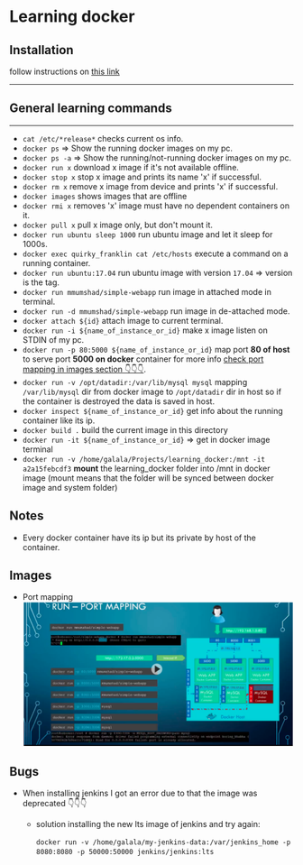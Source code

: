 # Learning docker

## Installation

follow instructions on [this link](https://www.digitalocean.com/community/tutorials/how-to-install-and-use-docker-on-ubuntu-18-04)

---

## General learning commands

---

- `cat /etc/*release*` checks current os info.
- `docker ps` => Show the running docker images on my pc.
- `docker ps -a` => Show the running/not-running docker images on my pc.
- `docker run x` download x image if it's not available offline.
- `docker stop x` stop x image and prints its name 'x' if successful.
- `docker rm x` remove x image from device and prints 'x' if successful.
- `docker images` shows images that are offline
- `docker rmi x` removes 'x' image must have no dependent containers on it.
- `docker pull x` pull x image only, but don't mount it.
- `docker run ubuntu sleep 1000` run ubuntu image and let it sleep for 1000s.
- `docker exec quirky_franklin cat /etc/hosts` execute a command on a running container.
- `docker run ubuntu:17.04` run ubuntu image with version `17.04` => version is the tag.
- `docker run mmumshad/simple-webapp` run image in attached mode in terminal.
- `docker run -d mmumshad/simple-webapp` run image in de-attached mode.
- `docker attach ${id}` attach image to current terminal.
- `docker run -i ${name_of_instance_or_id}` make x image listen on STDIN of my pc.
- `docker run -p 80:5000 ${name_of_instance_or_id}` map port **80 of host** to serve port **5000 on docker** container for more info [check port mapping in images section 👇👇👇](#Images).
- `docker run -v /opt/datadir:/var/lib/mysql mysql` mapping `/var/lib/mysql` dir from docker image to `/opt/datadir` dir in host so if the container is destroyed the data is saved in host.
- `docker inspect ${name_of_instance_or_id}` get info about the running container like its ip.
- `docker build .` build the current image in this directory
- `docker run -it ${name_of_instance_or_id}` => get in docker image terminal
- `docker run -v /home/galala/Projects/learning_docker:/mnt -it a2a15febcdf3` **mount** the learning_docker folder into /mnt in docker image (mount means that the folder will be synced between docker image and system folder)

## Notes

- Every docker container have its ip but its private by host of the container.

## Images

- Port mapping
  ![port mapping](./port_mapping.png)

## Bugs

- When installing jenkins I got an error due to that the image was deprecated 👇👇👇

  - solution installing the new lts image of jenkins and try again:

    `docker run -v /home/galala/my-jenkins-data:/var/jenkins_home -p 8080:8080 -p 50000:50000 jenkins/jenkins:lts`
